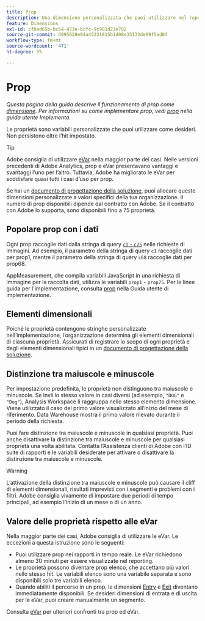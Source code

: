 ```yaml
---
title: Prop
description: Una dimensione personalizzata che puoi utilizzare nel reporting.
feature: Dimensions
exl-id: cf8ad65b-bc54-473e-bcfc-9c981d23e782
source-git-commit: d095628e94a45221815b1d08e35132de09f5ed8f
workflow-type: tm+mt
source-wordcount: '471'
ht-degree: 5%

---
```


# Prop

*Questa pagina della guida descrive il funzionamento di prop come [dimensione](overview.md). Per informazioni su come implementare prop, vedi [prop](/help/implement/vars/page-vars/prop.md) nella guida utente Implementa.*

Le proprietà sono variabili personalizzate che puoi utilizzare come desideri. Non persistono oltre l’hit impostato.

>[!TIP]
>
>Adobe consiglia di utilizzare [eVar](evar.md) nella maggior parte dei casi. Nelle versioni precedenti di Adobe Analytics, prop e eVar presentavano vantaggi e svantaggi l’uno per l’altro. Tuttavia, Adobe ha migliorato le eVar per soddisfare quasi tutti i casi d’uso per prop.

Se hai un [documento di progettazione della soluzione](/help/implement/prepare/solution-design.md), puoi allocare queste dimensioni personalizzate a valori specifici della tua organizzazione. Il numero di prop disponibili dipende dal contratto con Adobe. Se il contratto con Adobe lo supporta, sono disponibili fino a 75 proprietà.

## Popolare prop con i dati

Ogni prop raccoglie dati dalla stringa di query [`c1` - `c75`](/help/implement/validate/query-parameters.md) nelle richieste di immagini. Ad esempio, il parametro della stringa di query `c1` raccoglie dati per prop1, mentre il parametro della stringa di query `c68` raccoglie dati per prop68.

AppMeasurement, che compila variabili JavaScript in una richiesta di immagine per la raccolta dati, utilizza le variabili `prop1` - `prop75`. Per le linee guida per l&#39;implementazione, consulta [prop](/help/implement/vars/page-vars/prop.md) nella Guida utente di implementazione.

## Elementi dimensionali

Poiché le proprietà contengono stringhe personalizzate nell’implementazione, l’organizzazione determina gli elementi dimensionali di ciascuna proprietà. Assicurati di registrare lo scopo di ogni proprietà e degli elementi dimensionali tipici in un [documento di progettazione della soluzione](/help/implement/prepare/solution-design.md).

## Distinzione tra maiuscole e minuscole

Per impostazione predefinita, le proprietà non distinguono tra maiuscole e minuscole. Se invii lo stesso valore in casi diversi (ad esempio, `"DOG"` e `"Dog"`), Analysis Workspace li raggruppa nello stesso elemento dimensione. Viene utilizzato il caso del primo valore visualizzato all’inizio del mese di riferimento. Data Warehouse mostra il primo valore rilevato durante il periodo della richiesta.

Puoi fare distinzione tra maiuscole e minuscole in qualsiasi proprietà. Puoi anche disattivare la distinzione tra maiuscole e minuscole per qualsiasi proprietà una volta abilitata. Contatta l’Assistenza clienti di Adobe con l’ID suite di rapporti e le variabili desiderate per attivare o disattivare la distinzione tra maiuscole e minuscole.

>[!WARNING]
>
>L’attivazione della distinzione tra maiuscole e minuscole può causare il cliff di elementi dimensionali, risultati imprevisti con i segmenti e problemi con i filtri. Adobe consiglia vivamente di impostare due periodi di tempo principali, ad esempio l’inizio di un mese o di un anno.

## Valore delle proprietà rispetto alle eVar

Nella maggior parte dei casi, Adobe consiglia di utilizzare le eVar. Le eccezioni a questa istruzione sono le seguenti:

* Puoi utilizzare prop nei rapporti in tempo reale. Le eVar richiedono almeno 30 minuti per essere visualizzate nel reporting.
* Le proprietà possono diventare prop elenco, che accettano più valori nello stesso hit. Le variabili elenco sono una variabile separata e sono disponibili solo tre variabili elenco.
* Quando abiliti il percorso in un prop, le dimensioni [Entry](entry-dimensions.md) e [Exit](exit-dimensions.md) diventano immediatamente disponibili. Se desideri dimensioni di entrata e di uscita per le eVar, puoi creare manualmente un segmento.

Consulta [eVar](evar.md) per ulteriori confronti tra prop ed eVar.
